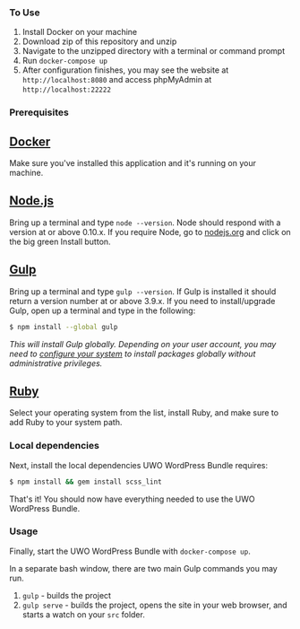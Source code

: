 ### To Use
1. Install Docker on your machine
2. Download zip of this repository and unzip
3. Navigate to the unzipped directory with a terminal or command prompt
4. Run `docker-compose up`
5. After configuration finishes, you may see the website at `http://localhost:8080` and access phpMyAdmin at `http://localhost:22222`

### Prerequisites

## [Docker](https://docs.docker.com/engine/installation/)
Make sure you've installed this application and it's running on your machine.

## [Node.js](https://nodejs.org)

Bring up a terminal and type `node --version`.
Node should respond with a version at or above 0.10.x.
If you require Node, go to [nodejs.org](https://nodejs.org) and click on the big green Install button.

## [Gulp](http://gulpjs.com)

Bring up a terminal and type `gulp --version`.
If Gulp is installed it should return a version number at or above 3.9.x.
If you need to install/upgrade Gulp, open up a terminal and type in the following:

```sh
$ npm install --global gulp
```

*This will install Gulp globally. Depending on your user account, you may need to [configure your system](https://github.com/sindresorhus/guides/blob/master/npm-global-without-sudo.md) to install packages globally without administrative privileges.*

## [Ruby](https://www.ruby-lang.org/en/documentation/installation/)

Select your operating system from the list, install Ruby, and make sure to add Ruby to your system path.


### Local dependencies

Next, install the local dependencies UWO WordPress Bundle requires:

```sh
$ npm install && gem install scss_lint
```

That's it! You should now have everything needed to use the UWO WordPress Bundle.

### Usage

Finally, start the UWO WordPress Bundle with `docker-compose up`.

In a separate bash window, there are two main Gulp commands you may run.
1. `gulp` - builds the project
2. `gulp serve` - builds the project, opens the site in your web browser, and starts a watch on your `src` folder.
